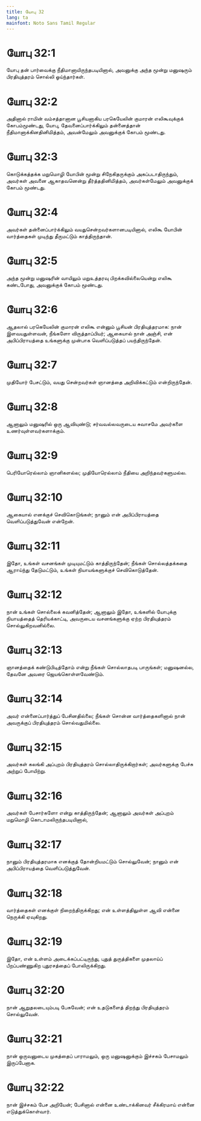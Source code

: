 ```yaml
---
title: யோபு 32
lang: ta
mainfont: Noto Sans Tamil Regular
---
```


# யோபு 32:1

யோபு தன் பார்வைக்கு நீதிமானாயிருந்தபடியினால், அவனுக்கு அந்த மூன்று மனுஷரும் பிரதியுத்தரம் சொல்லி ஓய்ந்தார்கள்.

# யோபு 32:2

அதினால் ராமின் வம்சத்தானான பூசியனாகிய பரகெயேலின் குமாரன் எலிகூவுக்குக் கோபம்மூண்டது, யோபு, தேவனைப்பார்க்கிலும் தன்னைத்தான் நீதிமானாக்கினதினிமித்தம், அவன்மேலும் அவனுக்குக் கோபம் மூண்டது.

# யோபு 32:3

கொடுக்கத்தக்க மறுமொழி யோபின் மூன்று சிநேகிதருக்கும் அகப்படாதிருந்தும், அவர்கள் அவனை ஆகாதவனென்று தீர்த்ததினிமித்தம், அவர்கள்மேலும் அவனுக்குக் கோபம் மூண்டது.

# யோபு 32:4

அவர்கள் தன்னைப்பார்க்கிலும் வயதுசென்றவர்களானபடியினால், எலிகூ யோபின் வார்த்தைகள் முடிந்து தீருமட்டும் காத்திருந்தான்.

# யோபு 32:5

அந்த மூன்று மனுஷரின் வாயிலும் மறுஉத்தரவு பிறக்கவில்லையென்று எலிகூ கண்டபோது, அவனுக்குக் கோபம் மூண்டது.

# யோபு 32:6

ஆதலால் பரகெயேலின் குமாரன் எலிகூ என்னும் பூசியன் பிரதியுத்தரமாக: நான் இளவயதுள்ளவன், நீங்களோ விருத்தாப்பியர்; ஆகையால் நான் அஞ்சி, என் அபிப்பிராயத்தை உங்களுக்கு முன்பாக வெளிப்படுத்தப் பயந்திருந்தேன்.

# யோபு 32:7

முதியோர் பேசட்டும், வயது சென்றவர்கள் ஞானத்தை அறிவிக்கட்டும் என்றிருந்தேன்.

# யோபு 32:8

ஆனாலும் மனுஷரில் ஒரு ஆவியுண்டு; சர்வவல்லவருடைய சுவாசமே அவர்களை உணர்வுள்ளவர்களாக்கும்.

# யோபு 32:9

பெரியோரெல்லாம் ஞானிகளல்ல; முதியோரெல்லாம் நீதியை அறிந்தவர்களுமல்ல.

# யோபு 32:10

ஆகையால் எனக்குச் செவிகொடுங்கள்; நானும் என் அபிப்பிராயத்தை வெளிப்படுத்துவேன் என்றேன்.

# யோபு 32:11

இதோ, உங்கள் வசனங்கள் முடியுமட்டும் காத்திருந்தேன்; நீங்கள் சொல்லத்தக்கதை ஆராய்ந்து தேடுமட்டும், உங்கள் நியாயங்களுக்குச் செவிகொடுத்தேன்.

# யோபு 32:12

நான் உங்கள் சொல்லைக் கவனித்தேன்; ஆனாலும் இதோ, உங்களில் யோபுக்கு நியாயத்தைத் தெரியக்காட்டி, அவருடைய வசனங்களுக்கு ஏற்ற பிரதியுத்தரம் சொல்லுகிறவனில்லை.

# யோபு 32:13

ஞானத்தைக் கண்டுபிடித்தோம் என்று நீங்கள் சொல்லாதபடி பாருங்கள்; மனுஷனல்ல, தேவனே அவரை ஜெயங்கொள்ளவேண்டும்.

# யோபு 32:14

அவர் என்னைப்பார்த்துப் பேசினதில்லை; நீங்கள் சொன்ன வார்த்தைகளினால் நான் அவருக்குப் பிரதியுத்தரம் சொல்வதுமில்லை.

# யோபு 32:15

அவர்கள் கலங்கி அப்புறம் பிரதியுத்தரம் சொல்லாதிருக்கிறார்கள்; அவர்களுக்கு பேச்சு அற்றுப் போயிற்று.

# யோபு 32:16

அவர்கள் பேசார்களோ என்று காத்திருந்தேன்; ஆனாலும் அவர்கள் அப்புறம் மறுமொழி கொடாமலிருந்தபடியினால்,

# யோபு 32:17

நானும் பிரதியுத்தரமாக எனக்குத் தோன்றியமட்டும் சொல்லுவேன்; நானும் என் அபிப்பிராயத்தை வெளிப்படுத்துவேன்.

# யோபு 32:18

வார்த்தைகள் எனக்குள் நிறைந்திருக்கிறது; என் உள்ளத்திலுள்ள ஆவி என்னை நெருக்கி ஏவுகிறது.

# யோபு 32:19

இதோ, என் உள்ளம் அடைக்கப்பட்டிருந்து, புதுத் துருத்திகளை முதலாய்ப் பீறப்பண்ணுகிற புதுரசத்தைப் போலிருக்கிறது.

# யோபு 32:20

நான் ஆறுதலடையும்படி பேசுவேன்; என் உதடுகளைத் திறந்து பிரதியுத்தரம் சொல்லுவேன்.

# யோபு 32:21

நான் ஒருவனுடைய முகத்தைப் பாராமலும், ஒரு மனுஷனுக்கும் இச்சகம் பேசாமலும் இருப்பேனாக.

# யோபு 32:22

நான் இச்சகம் பேச அறியேன்; பேசினால் என்னை உண்டாக்கினவர் சீக்கிரமாய் என்னை எடுத்துக்கொள்வார்.

